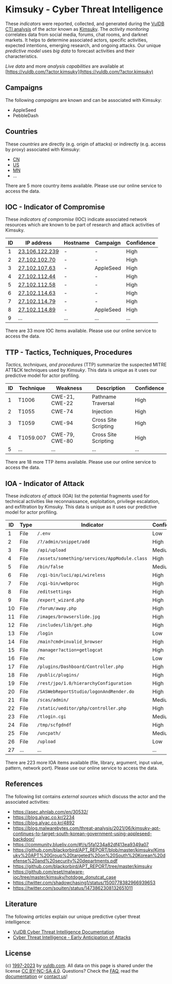 # Kimsuky - Cyber Threat Intelligence

These _indicators_ were reported, collected, and generated during the [VulDB CTI analysis](https://vuldb.com/?kb.cti) of the actor known as [Kimsuky](https://vuldb.com/?actor.kimsuky). The _activity monitoring_ correlates data from social media, forums, chat rooms, and darknet markets. It helps to determine associated actors, specific activities, expected intentions, emerging research, and ongoing attacks. Our unique _predictive model_ uses _big data_ to forecast activities and their characteristics.

_Live data_ and more _analysis capabilities_ are available at [https://vuldb.com/?actor.kimsuky](https://vuldb.com/?actor.kimsuky)

## Campaigns

The following _campaigns_ are known and can be associated with Kimsuky:

* AppleSeed
* PebbleDash

## Countries

These _countries_ are directly (e.g. origin of attacks) or indirectly (e.g. access by proxy) associated with Kimsuky:

* [CN](https://vuldb.com/?country.cn)
* [US](https://vuldb.com/?country.us)
* [MN](https://vuldb.com/?country.mn)
* ...

There are 5 more country items available. Please use our online service to access the data.

## IOC - Indicator of Compromise

These _indicators of compromise_ (IOC) indicate associated network resources which are known to be part of research and attack activities of Kimsuky.

ID | IP address | Hostname | Campaign | Confidence
-- | ---------- | -------- | -------- | ----------
1 | [23.106.122.239](https://vuldb.com/?ip.23.106.122.239) | - | - | High
2 | [27.102.102.70](https://vuldb.com/?ip.27.102.102.70) | - | - | High
3 | [27.102.107.63](https://vuldb.com/?ip.27.102.107.63) | - | AppleSeed | High
4 | [27.102.112.44](https://vuldb.com/?ip.27.102.112.44) | - | - | High
5 | [27.102.112.58](https://vuldb.com/?ip.27.102.112.58) | - | - | High
6 | [27.102.114.63](https://vuldb.com/?ip.27.102.114.63) | - | - | High
7 | [27.102.114.79](https://vuldb.com/?ip.27.102.114.79) | - | - | High
8 | [27.102.114.89](https://vuldb.com/?ip.27.102.114.89) | - | AppleSeed | High
9 | ... | ... | ... | ...

There are 33 more IOC items available. Please use our online service to access the data.

## TTP - Tactics, Techniques, Procedures

_Tactics, techniques, and procedures_ (TTP) summarize the suspected MITRE ATT&CK techniques used by _Kimsuky_. This data is unique as it uses our predictive model for actor profiling.

ID | Technique | Weakness | Description | Confidence
-- | --------- | -------- | ----------- | ----------
1 | T1006 | CWE-21, CWE-22 | Pathname Traversal | High
2 | T1055 | CWE-74 | Injection | High
3 | T1059 | CWE-94 | Cross Site Scripting | High
4 | T1059.007 | CWE-79, CWE-80 | Cross Site Scripting | High
5 | ... | ... | ... | ...

There are 18 more TTP items available. Please use our online service to access the data.

## IOA - Indicator of Attack

These _indicators of attack_ (IOA) list the potential fragments used for technical activities like reconnaissance, exploitation, privilege escalation, and exfiltration by Kimsuky. This data is unique as it uses our predictive model for actor profiling.

ID | Type | Indicator | Confidence
-- | ---- | --------- | ----------
1 | File | `/.env` | Low
2 | File | `/?/admin/snippet/add` | High
3 | File | `/api/upload` | Medium
4 | File | `/assets/something/services/AppModule.class` | High
5 | File | `/bin/false` | Medium
6 | File | `/cgi-bin/luci/api/wireless` | High
7 | File | `/cgi-bin/webproc` | High
8 | File | `/editsettings` | High
9 | File | `/expert_wizard.php` | High
10 | File | `/forum/away.php` | High
11 | File | `/images/browserslide.jpg` | High
12 | File | `/includes/lib/get.php` | High
13 | File | `/login` | Low
14 | File | `/main?cmd=invalid_browser` | High
15 | File | `/manager?action=getlogcat` | High
16 | File | `/mc` | Low
17 | File | `/plugins/Dashboard/Controller.php` | High
18 | File | `/public/plugins/` | High
19 | File | `/rest/jpo/1.0/hierarchyConfiguration` | High
20 | File | `/SASWebReportStudio/logonAndRender.do` | High
21 | File | `/scas/admin/` | Medium
22 | File | `/static/ueditor/php/controller.php` | High
23 | File | `/tlogin.cgi` | Medium
24 | File | `/tmp/scfgdndf` | High
25 | File | `/uncpath/` | Medium
26 | File | `/upload` | Low
27 | ... | ... | ...

There are 223 more IOA items available (file, library, argument, input value, pattern, network port). Please use our online service to access the data.

## References

The following list contains _external sources_ which discuss the actor and the associated activities:

* https://asec.ahnlab.com/en/30532/
* https://blog.alyac.co.kr/2234
* https://blog.alyac.co.kr/4892
* https://blog.malwarebytes.com/threat-analysis/2021/06/kimsuky-apt-continues-to-target-south-korean-government-using-appleseed-backdoor/
* https://community.blueliv.com/#!/s/5fa1234a82df413ea9349a07
* https://github.com/blackorbird/APT_REPORT/blob/master/kimsuky/Kimsuky%20APT%20Group%20targeted%20on%20South%20Korean%20defense%20and%20security%20departments.pdf
* https://github.com/blackorbird/APT_REPORT/tree/master/kimsuky
* https://github.com/eset/malware-ioc/tree/master/kimsuky/hotdoge_donutcat_case
* https://twitter.com/shadowchasing1/status/1500778382966939653
* https://twitter.com/souiten/status/1473862308132651011

## Literature

The following _articles_ explain our unique predictive cyber threat intelligence:

* [VulDB Cyber Threat Intelligence Documentation](https://vuldb.com/?kb.cti)
* [Cyber Threat Intelligence - Early Anticipation of Attacks](https://www.scip.ch/en/?labs.20201022)

## License

(c) [1997-2023](https://vuldb.com/?kb.changelog) by [vuldb.com](https://vuldb.com/?kb.about). All data on this page is shared under the license [CC BY-NC-SA 4.0](https://creativecommons.org/licenses/by-nc-sa/4.0/). Questions? Check the [FAQ](https://vuldb.com/?kb.faq), read the [documentation](https://vuldb.com/?kb) or [contact us](https://vuldb.com/?contact)!
